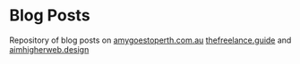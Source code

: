 # Blog Posts

Repository of blog posts on [amygoestoperth.com.au](https://amygoestoperth.com.au) [thefreelance.guide](https://thefreelance.guide) and [aimhigherweb.design](https://aimhigherweb.design)